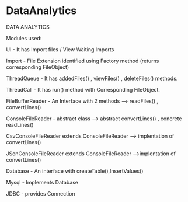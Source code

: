 # DataAnalytics
DATA ANALYTICS

Modules used:

UI - It has Import files / View Waiting Imports

Import - File Extension identified using Factory method (returns corresponding FileObject)

ThreadQueue - It has addedFiles() , viewFiles() , deleteFiles() methods.

ThreadCall - It has run() method with Corresponding FileObject.

FileBufferReader - An Interface with 2 methods --> readFiles() , convertLines()

ConsoleFileReader - abstract class --> abstract convertLines() , concrete readLines()

CsvConsoleFileReader extends ConsoleFileReader --> implentation of convertLines()

JSonConsoleFileReader extends ConsoleFileReader -->implentation of convertLines()

Database - An interface with createTable(),InsertValues()

Mysql - Implements Database 

JDBC - provides Connection